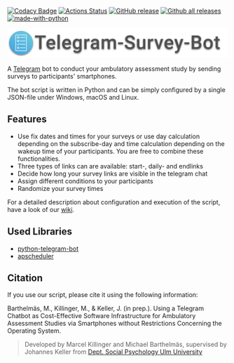 [![Codacy Badge](https://api.codacy.com/project/badge/Grade/871707ae18964ddf9ac22b6d90e2dc9a)](https://www.codacy.com?utm_source=github.com&amp;utm_medium=referral&amp;utm_content=Raze97/Telegram-Survey-Bot&amp;utm_campaign=Badge_Grade)
[![Actions Status](https://github.com/Raze97/Telegram-Survey-Bot/workflows/Python-build/badge.svg)](https://github.com/Raze97/Telegram-Survey-Bot/actions)
[![GitHub release](https://img.shields.io/github/v/release/Raze97/Telegram-Survey-Bot)](https://GitHub.com/Raze97/Telegram-Survey-Bot/releases)
[![Github all releases](https://img.shields.io/github/downloads/Raze97/Telegram-Survey-Bot/total)](https://GitHub.com/Raze97/Telegram-Survey-Bot/releases/)
[![made-with-python](https://img.shields.io/badge/Made%20with-Python-1f425f.svg)](https://www.python.org/)

![Logo](https://github.com/Raze97/Telegram-Survey-Bot-Logos/blob/master/logo/logo_text.png?raw=true)

A [Telegram](https://telegram.org/) bot to conduct your ambulatory assessment study by sending surveys to participants' smartphones.

The bot script is written in Python and can be simply configured by a single JSON-file under Windows, macOS and Linux.

## Features

-   Use fix dates and times for your surveys or use day calculation depending on the subscribe-day and time calculation depending on the wakeup time of your participants. You are free to combine these functionalities.
-   Three types of links can are available: start-, daily- and endlinks
-   Decide how long your survey links are visible in the telegram chat
-   Assign different conditions to your participants
-   Randomize your survey times

For a detailed description about configuration and execution of the script, have a look of our [wiki](https://github.com/Raze97/Telegram-Survey-Bot/wiki).

## Used Libraries

-   [python-telegram-bot](https://github.com/python-telegram-bot/python-telegram-bot)  
-   [apscheduler](https://github.com/agronholm/apscheduler)  

## Citation
If you use our script, please cite it using the following information:

Barthelmäs, M., Killinger, M., & Keller, J. (in prep.). Using a Telegram 
Chatbot as Cost-Effective Software Infrastructure for Ambulatory 
Assessment Studies via Smartphones without Restrictions Concerning the 
Operating System.

> Developed by Marcel Killinger and Michael Barthelmäs,  supervised by Johannes Keller from [Dept. Social Psychology Ulm University](https://www.uni-ulm.de/en/in/psy-soz/)
